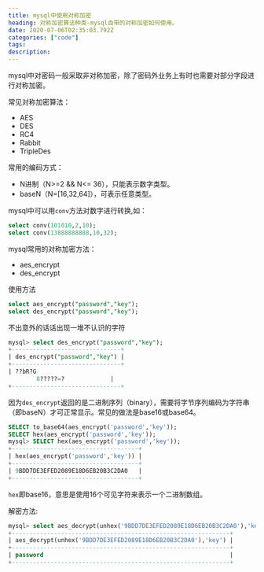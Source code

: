 ```yaml
---
title: mysql中使用对称加密 
heading: 对称加密算法种类-mysql自带的对称加密如何使用。
date: 2020-07-06T02:35:03.792Z
categories: ["code"]
tags: 
description: 
---
```



mysql中对密码一般采取非对称加密，除了密码外业务上有时也需要对部分字段进行对称加密。

常见对称加密算法：
- AES
- DES
- RC4
- Rabbit
- TripleDes

常用的编码方式：
- N进制（N>=2 && N<= 36），只能表示数字类型。
- baseN（N=[16,32,64]），可表示任意类型。

mysql中可以用`conv`方法对数字进行转换,如：
```sql
select conv(101010,2,10);
select conv(13888888888,10,32);
```


mysql常用的对称加密方法：
- aes_encrypt
- des_encrypt

使用方法
```sql
select aes_encrypt("password","key");
select des_encrypt("password","key");
```

不出意外的话话出现一堆不认识的字符
```sql
mysql> select des_encrypt("password","key");
+-------------------------------+
| des_encrypt("password","key") |
+-------------------------------+
| ??bR?G
        8?????=?             |
+-------------------------------+
```

因为`des_encrypt`返回的是二进制序列（binary），需要将字节序列编码为字符串（即baseN）才可正常显示。常见的做法是base16或base64。
```sql
SELECT to_base64(aes_encrypt('password','key')); 
SELECT hex(aes_encrypt('password','key')); 
mysql> SELECT hex(aes_encrypt('password','key')); 
+------------------------------------+
| hex(aes_encrypt('password','key')) |
+------------------------------------+
| 9BDD7DE3EFED2089E18D6EB20B3C2DA0   |
+------------------------------------+
```

`hex`即base16，意思是使用16个可见字符来表示一个二进制数组。

解密方法:
```sql
mysql> select aes_decrypt(unhex('9BDD7DE3EFED2089E18D6EB20B3C2DA0'),'key');
+--------------------------------------------------------------+
| aes_decrypt(unhex('9BDD7DE3EFED2089E18D6EB20B3C2DA0'),'key') |
+--------------------------------------------------------------+
| password                                                     |
+--------------------------------------------------------------+
```